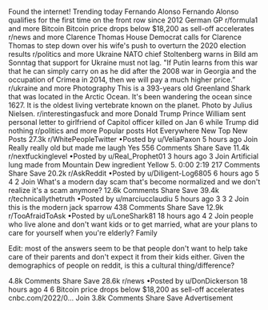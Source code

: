 Found the internet!
Trending today
Fernando Alonso
Fernando Alonso qualifies for the first time on the front row since 2012 German GP
r/formula1 and more
Bitcoin
Bitcoin price drops below $18,200 as sell-off accelerates
r/news and more
Clarence Thomas
House Democrat calls for Clarence Thomas to step down over his wife's push to overturn the 2020 election results
r/politics and more
Ukraine
NATO chief Stoltenberg warns in Bild am Sonntag that support for Ukraine must not lag. "If Putin learns from this war that he can simply carry on as he did after the 2008 war in Georgia and the occupation of Crimea in 2014, then we will pay a much higher price.”
r/ukraine and more
Photography
This is a 393-years old Greenland Shark that was located in the Arctic Ocean. It's been wandering the ocean since 1627. It is the oldest living vertebrate known on the planet. Photo by Julius Nielsen.
r/interestingasfuck and more
Donald Trump
Prince William sent personal letter to girlfriend of Capitol officer killed on Jan 6 while Trump did nothing
r/politics and more
Popular posts
Hot
Everywhere
New
Top
New Posts
27.3k
r/WhitePeopleTwitter
•Posted by
u/VeliaPaxon
5 hours ago
Join
Really really old but made me laugh
Yes
556 Comments
Share
Save
11.4k
r/nextfuckinglevel
•Posted by
u/Real_Prophet01
3 hours ago
3
Join
Artificial lung made from Mountain Dew ingredient Yellow 5.
0:00
2:19
217 Comments
Share
Save
20.2k
r/AskReddit
•Posted by
u/Diligent-Log6805
6 hours ago
5
4
2
Join
What's a modern day scam that's become normalized and we don't realize it's a scam anymore?
12.6k Comments
Share
Save
39.4k
r/technicallythetruth
•Posted by
u/marciucclaudiu
5 hours ago
3
3
2
Join
this is the modern jack sparrow
438 Comments
Share
Save
12.9k
r/TooAfraidToAsk
•Posted by
u/LoneShark81
18 hours ago
4
2
Join
people who live alone and don't want kids or to get married, what are your plans to care for yourself when you're elderly?
Family

Edit: most of the answers seem to be that people don't want to help take care of their parents and don't expect it from their kids either. Given the demographics of people on reddit, is this a cultural thing/difference?

4.8k Comments
Share
Save
28.6k
r/news
•Posted by
u/DonDickerson
18 hours ago
4
6
Bitcoin price drops below $18,200 as sell-off accelerates
cnbc.com/2022/0...
Join
3.8k Comments
Share
Save
Advertisement